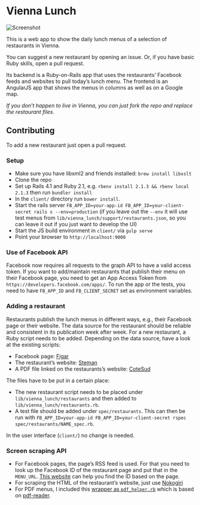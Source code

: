 # Vienna Lunch

![Screenshot](screenshot.png?raw=true)

This is a web app to show the daily lunch menus of a selection of restaurants in Vienna.

You can suggest a new restaurant by opening an issue. Or, if you have basic Ruby skills, open a pull request.

Its backend is a Ruby-on-Rails app that uses the restaurants’ Facebook feeds and websites to pull today’s lunch menu.
The frontend is an AngularJS app that shows the menus in columns as well as on a Google map.

*If you don’t happen to live in Vienna, you can just fork the repo and replace the restaurant files.*

## Contributing
To add a new restaurant just open a pull request.

### Setup
* Make sure you have libxml2 and friends installed: `brew install libxslt`
* Clone the repo
* Set up Rails 4.1 and Ruby 2.1, e.g. `rbenv install 2.1.3 && rbenv local 2.1.3` then run `bundler install`
* In the `client/` directory run `bower install`.
* Start the rails server `FB_APP_ID=your-app-id FB_APP_ID=your-client-secret rails s --env=production` (if you leave out the `--env` it will use test menus from `lib/vienna_lunch/support/restaurants.json`, so you can leave it out if you just want to develop the UI)
* Start the JS build environment in `client/` via `gulp serve`
* Point your browser to `http://localhost:9000`

### Use of Facebook API

Facebook now requires all requests to the graph API to have a valid access token.
If you want to add/maintain restaurants that publish their menu on their Facebook page, you need to get an App Access Token from `https://developers.facebook.com/apps/`.
To run the app or the tests, you need to have `FB_APP_ID` and `FB_CLIENT_SECRET` set as environment variables.

### Adding a restaurant
Restaurants publish the lunch menus in different ways, e.g., their Facebook page or their website. The data source for the restaurant should be reliable and consistent in its publication week after week.
For a new restaurant, a Ruby script needs to be added. Depending on the data source, have a look at the existing scripts:
* Facebook page: [Figar](lib/vienna_lunch/restaurants/figar.rb)
* The restaurant’s website: [Steman](lib/vienna_lunch/restaurants/steman.rb)
* A PDF file linked on the restaurants’s website: [CoteSud](lib/vienna_lunch/restaurants/cote_sud.rb)

The files have to be put in a certain place:
* The new restaurant script needs to be placed under `lib/vienna_lunch/restaurants` and then added to `lib/vienna_lunch/restaurants.rb`.
* A test file should be added under `spec/restaurants`. This can then be run with `FB_APP_ID=your-app-id FB_APP_ID=your-client-secret rspec spec/restaurants/NAME_spec.rb`. 

In the user interface (`client/`) no change is needed.

### Screen scraping API
* For Facebook pages, the page’s RSS feed is used. For that you need to look up the Facebook ID of the restaurant page and put that in the `MENU_URL`. [This website](http://findmyfacebookid.com/) can help you find the ID based on the page.
* For scraping the HTML of the restaurant’s website, just use [Nokogiri](http://www.rubydoc.info/github/sparklemotion/nokogiri)
* For PDF menus, I included this [wrapper as `pdf_helper.rb`](http://blog.peschla.net/2014/04/parsing-pdf-text-with-coordinates-in-ruby/) which is based on [pdf-reader](https://github.com/yob/pdf-reader). 
